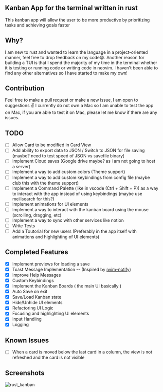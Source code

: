 ## Kanban App for the terminal written in rust
  This kanban app will allow the user to be more productive by prioritizing tasks and achieving goals faster
## Why?
  I am new to rust and wanted to learn the language in a project-oriented manner, feel free to drop feedback on my code😁. Another reason for building a TUI is that I spend the majority of my time in the terminal whether it is testing or running code or writing code in neovim. I haven't been able to find any other alternatives so I have started to make my own!
## Contribution
  Feel free to make a pull request or make a new issue, I am open to suggestions ✌️
  I currently do not own a Mac so I am unable to test the app on Mac, if you are able to test it on Mac, please let me know if there are any issues.
## TODO
- [ ] Allow Card to be modified in Card View
- [ ] Add ability to export data to JSON / Switch to JSON for file saving (maybe? need to test speed of JSON vs savefile binary)
- [ ] Implement Cloud saves (Google drive maybe? as i am not going to host a server)
- [ ] Implement a way to add custom colors (Theme support)
- [ ] Implement a way to add custom keybindings from config file (maybe club this with the theme support)
- [ ] Implement a Command Palette (like in vscode (Ctrl + Shift + P)) as a way to interact with the app instead of using keybindings (maybe use meilisearch for this?)
- [ ] Implement animations for UI elements
- [ ] Implement a way to interact with the kanban board using the mouse (scrolling, dragging, etc)
- [ ] Implement a way to sync with other services like notion
- [ ] Write Tests
- [ ] Add a Toutorial for new users (Preferably in the app itself with animations and highlighting of UI elements)
## Completed Features
- [x] Implement previews for loading a save
- [x] Toast Message Implementation -- (Inspired by [nvim-notify](https://github.com/rcarriga/nvim-notify))
- [x] Improve Help Messages
- [x] Custom Keybindings
- [x] Implement the Kanban Boards ( the main UI basically )
- [x] Auto Save on exit
- [x] Save/Load Kanban state
- [x] Hide/Unhide UI elements
- [x] Refactoring UI Logic
- [x] Focusing and highlighting UI elements
- [x] Input Handling
- [x] Logging
  
## Known Issues
- [ ] When a card is moved below the last card in a column, the view is not refreshed and the card is not visible

## Screenshots
![rust_kanban](https://user-images.githubusercontent.com/66156000/206888828-5f9678e6-eaf1-4389-9e85-c65797e2f204.png)
